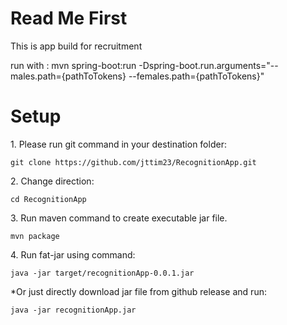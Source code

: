 # Read Me First
This is app build for recruitment 
<p>run with : mvn spring-boot:run -Dspring-boot.run.arguments="--males.path={pathToTokens} --females.path={pathToTokens}"

# Setup

<p>1. Please run git command in your destination folder:

 ```git clone https://github.com/jttim23/RecognitionApp.git```
<p>2. Change direction:

```cd RecognitionApp```
<p>3. Run maven command to create executable jar file.

```mvn package```
<p>4. Run fat-jar using command:

```java -jar target/recognitionApp-0.0.1.jar```
<p>*Or just directly download jar file from github release and run:

```java -jar recognitionApp.jar```